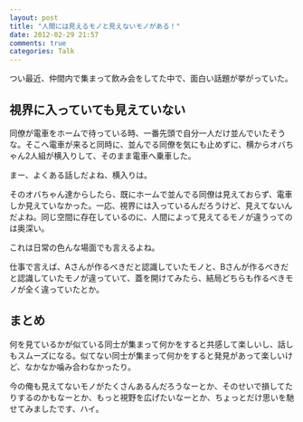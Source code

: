 ```yaml
---
layout: post
title: "人間には見えるモノと見えないモノがある！"
date: 2012-02-29 21:57
comments: true
categories: Talk
---
```


つい最近、仲間内で集まって飲み会をしてた中で、面白い話題が挙がっていた。

## 視界に入っていても見えていない

同僚が電車をホームで待っている時、一番先頭で自分一人だけ並んでいたそうな。そこへ電車が来ると同時に、並んでる同僚を気にも止めずに、横からオバちゃん2人組が横入りして、そのまま電車へ乗車した。

まー、よくある話しだよね、横入りは。

<!-- more -->

そのオバちゃん達からしたら、既にホームで並んでる同僚は見えておらず、電車しか見えていなかった。一応、視界には入っているんだろうけど、見えてないんだよね。同じ空間に存在しているのに、人間によって見えてるモノが違うってのは奥深い。

これは日常の色んな場面でも言えるよね。

仕事で言えば、Aさんが作るべきだと認識していたモノと、Bさんが作るべきだと認識していたモノが違っていて、蓋を開けてみたら、結局どちらも作るべきモノが全く違っていたとか。

## まとめ

何を見ているかが似ている同士が集まって何かをすると共感して楽しいし、話しもスムーズになる。似てない同士が集まって何かをすると発見があって楽しいけど、なかなか噛み合わなかったり。

今の俺も見えてないモノがたくさんあるんだろうなーとか、そのせいで損してたりするのかもなーとか、もっと視野を広げたいなーとか、ちょっとだけ思いを馳せてみましたです、ハイ。
